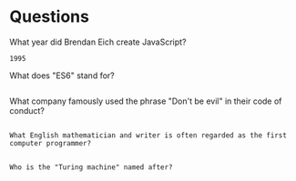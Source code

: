 # Questions

What year did Brendan Eich create JavaScript?

```
1995
```

What does "ES6" stand for?

```

```

What company famously used the phrase "Don't be evil" in their code of conduct?


```

What English mathematician and writer is often regarded as the first computer programmer?

```

```

Who is the "Turing machine" named after?

```


```
